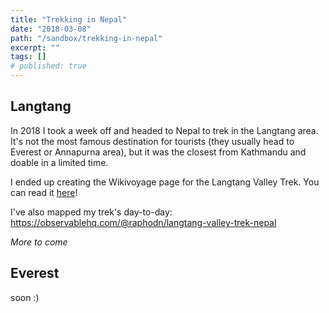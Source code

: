 ```yaml
---
title: "Trekking in Nepal"
date: "2018-03-08"
path: "/sandbox/trekking-in-nepal"
excerpt: ""
tags: []
# published: true
---
```


## Langtang

In 2018 I took a week off and headed to Nepal to trek in the Langtang area. It's not the most famous destination for tourists (they usually head to Everest or Annapurna area), but it was the closest from Kathmandu and doable in a limited time.

I ended up creating the Wikivoyage page for the Langtang Valley Trek. You can read it [here](https://en.wikivoyage.org/wiki/Langtang_Valley_Trek)!

I've also mapped my trek's day-to-day: https://observablehq.com/@raphodn/langtang-valley-trek-nepal

_More to come_

## Everest

soon :)


